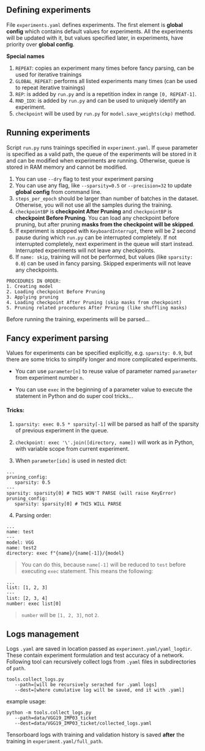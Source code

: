 ## Defining experiments

File `experiments.yaml` defines experiments. The first element is **global config** which contains default values for experiments. All the experiments will be updated with it, but values specified later, in experiments, have priority over **global config**.

**Special names**

1. `REPEAT`: copies an experiment many times before fancy parsing, can be used for iterative trainings
2. `GLOBAL_REPEAT`: performs all listed experiments many times (can be used to repeat iterative trainings)
3. `REP`: is added by `run.py` and is a repetition index in range `[0, REPEAT-1]`.
4. `RND_IDX`: is added by `run.py` and can be used to uniquely identify an experiment.
5. `checkpoint` will be used by `run.py` for `model.save_weights(ckp)` method.

## Running experiments

Script `run.py` runs trainings specified in `experiment.yaml`. If `queue` parameter is specified as a valid path, the queue of the experiments will be stored in it and can be modified when experiments are running. Otherwise, queue is stored in RAM memory and cannot be modified.

1. You can use `--dry` flag to test your experiment parsing
2. You can use any flag, like `--sparsity=0.5` or `--precision=32` to update **global config** from command line.
3. `steps_per_epoch` should be larger than number of batches in the dataset. Otherwise, you will not use all the samples during the training.
4. `checkpointBP` is **checkpoint After Pruning** and `checkpointBP` is **checkpoint Before Pruning**. You can load any checkpoint before pruning, but after pruning **masks from the checkpoint will be skipped**.
5. If experiment is stopped with `KeyboardInterrupt`, there will be 2 second pause during which `run.py` can be interrupted completely. If not interrupted completely, next experiment in the queue will start instead. Interrupted experiments will not leave any checkpoints.
6. If `name: skip`, training will not be performed, but values (like `sparsity: 0.0`) can be used in fancy parsing. Skipped experiments will not leave any checkpoints.

```
PROCEDURES IN ORDER:
1. Creating model
2. Loading checkpoint Before Pruning
3. Applying pruning
4. Loading checkpoint After Pruning (skip masks from checkpoint)
5. Pruning related procedures After Pruning (like shuffling masks)
```

Before running the training, experiments will be parsed...

## Fancy experiment parsing

Values for experiments can be specified explicitly, e.g. `sparsity: 0.9`, but there are some tricks to simplify longer and more complicated experiments.

* You can use `parameter[n]` to reuse value of parameter named `parameter` from experiment number `n`.

* You can use `exec` in the beginning of a parameter value to execute the statement in Python and do super cool tricks...

#### Tricks:

1. `sparsity: exec 0.5 * sparsity[-1]` will be parsed as half of the sparsity of previous experiment in the queue.

2. `checkpoint: exec '\'.join([directory, name])` will work as in Python, with variable scope from current experiment.

3. When `parameter[idx]` is used in nested dict:

```
...
pruning_config:
   sparsity: 0.5
---
sparsity: sparsity[0] # THIS WON'T PARSE (will raise KeyError)
pruning_config:
   sparsity: sparsity[0] # THIS WILL PARSE
```

4. Parsing order:

```
...
name: test
---
model: VGG
name: test2
directory: exec f"{name}/{name[-1]}/{model}
```

> You can do this, because `name[-1]` will be reduced to `test` before executing `exec` statement. This means the following:

```
...
list: [1, 2, 3]
---
list: [2, 3, 4]
number: exec list[0]
```

> `number` will be `[1, 2, 3]`, not `2`.

## Logs management

Logs `.yaml` are saved in location passed as `experiment.yaml/yaml_logdir`. These contain experiment formulation and test accuracy of a network. Following tool can recursively collect logs from `.yaml` files in subdirectories of `path`.

```
tools.collect_logs.py 
   --path=[will be recursively serached for .yaml logs] 
   --dest=[where cumulative log will be saved, end it with .yaml]
```

example usage:

```
python -m tools.collect_logs.py 
   --path=data/VGG19_IMP03_ticket 
   --dest=data/VGG19_IMP03_ticket/collected_logs.yaml
```

Tensorboard logs with training and validation history is saved **after** the training in `experiment.yaml/full_path`. 
